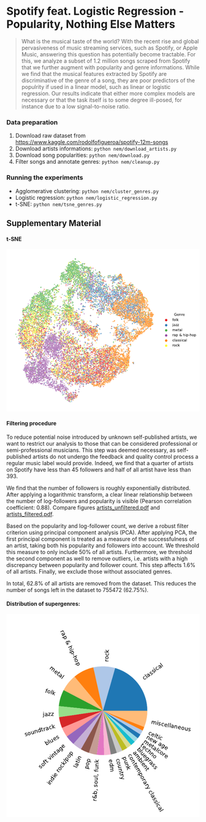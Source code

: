 # Spotify feat. Logistic Regression - Popularity, Nothing Else Matters

> What is the musical taste of the world? With the recent rise and global pervasiveness of music streaming services, such as Spotify, or Apple Music, answering this question has potentially become tractable. For this, we analyze a subset of 1.2 million songs scraped from Spotify that we further augment with popularity and genre informations. While we find that the musical features extracted by Spotify are discriminative of the genre of a song, they are poor predictors of the populrity if used in a linear model, such as linear or logistic regression. Our results indicate that either more complex models are necessary or that the task itself is to some degree ill-posed, for instance due to a low signal-to-noise ratio.

### Data preparation

1. Download raw dataset from https://www.kaggle.com/rodolfofigueroa/spotify-12m-songs
2. Download artists informations: `python nem/download_artists.py`
3. Download song popularities: `python nem/download.py`
4. Filter songs and annotate genres: `python nem/cleanup.py`

### Running the experiments
* Agglomerative clustering: `python nem/cluster_genres.py`
* Logistic regression: `python nem/logistic_regression.py`
* t-SNE: `python nem/tsne_genres.py`

## Supplementary Material

#### t-SNE 

![t-SNE plot](figures/github/tsne_genres.png)

#### Filtering procedure

To reduce potential noise introduced by unknown self-published artists, we want to restrict our analysis to those that can be considered professional or semi-professional musicians. This step was deemed necessary, as self-published artists do not undergo the feedback and quality control process a regular music label would provide. Indeed, we find that a quarter of artists on Spotify have less than 45 followers and half of all artist have less than 393.

We find that the number of followers is roughly exponentially distributed. After applying a logarithmic transform, a clear linear relationship between the number of log-followers and popularity is visible (Pearson correlation coefficient: 0.88). Compare figures [artists_unfiltered.pdf](figures/artists_unfiltered.pdf) and [artists_filtered.pdf](figures/artists_filtered.pdf).

Based on the popularity and log-follower count, we derive a robust filter criterion using principal component analysis (PCA). After applying PCA, the first principal component is treated as a measure of the successfulness of an artist, taking both his popularity and followers into account. We threshold this measure to only include 50% of all artists. Furthermore, we threshold the second component as well to remove outliers, i.e. artists with a high discrepancy between popularity and follower count. This step affects 1.6% of all artists. Finally, we exclude those without associated genres.

In total, 62.8% of all artists are removed from the dataset. This reduces the number of songs left in the dataset to 755472 (62.75%).


#### Distribution of supergenres:
![Distribution of genres](figures/github/genre_distribution.png)

